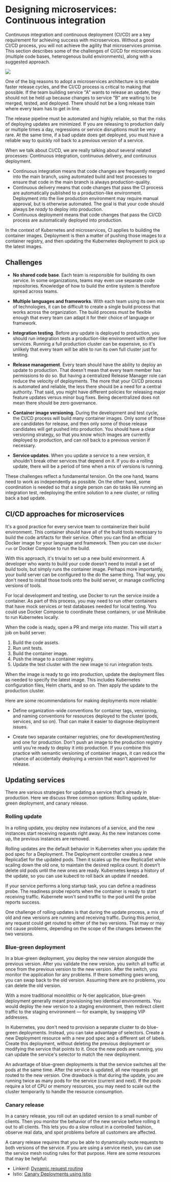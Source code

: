 # Designing microservices: Continuous integration

Continuous integration and continuous deployment (CI/CD) are a key requirement for achieving success with microservices. Without a good CI/CD process, you will not achieve the agility that microservices promise. This section describes some of the challenges of CI/CD for microservices (multiple code bases, heterogenous build environments), along with a suggested approach.

![](./images/ci-cd.png)

One of the big reasons to adopt a microservices architecture is to enable faster release cycles, and the CI/CD process is critical to making that possible. If the team building service "A" wants to release an update, they should not be held up because changes to service "B" are waiting to be merged, tested, and deployed. There should not be a long release train where every team has to get in line.

The release pipeline must be automated and highly reliable, so that the risks of deploying updates are minimized. If you are releasing to production daily or multiple times a day, regressions or service disruptions must be very rare. At the same time, if a bad update does get deployed, you must have a reliable way to quickly roll back to a previous version of a service.

When we talk about CI/CD, we are really talking about several related processes: Continuous integration, continuous delivery, and continuous deployment.

- Continuous integration means that code changes are frequently merged into the main branch, using automated build and test processes to ensure that  code in the main branch is always production-quality.
- Continuous delivery means that code changes that pass the CI process are automatically published to a production-like environment. Deployment into the live production environment may require manual approval, but is otherwise automated. The goal is that your code should always be *ready* to deploy into production.
- Continuous deployment means that code changes that pass the CI/CD process are automatically deployed into production.

In the context of Kubernetes and microservices, CI applies to building the container images. Deployment is then a matter of pushing those images to a container registry, and then updating the Kubernetes deployment to pick up the latest images. 


## Challenges

- **No shared code base**. Each team is responsible for building its own service. In some organizations, teams may even use separate code repositories. Knowledge of how to build the entire system is therefore spread across teams.

- **Multiple languages and frameworks**. With each team using its own mix of technologies, it can be difficult to create a single build process that works across the organization. The build process must be flexible enough that every team can adapt it for their choice of language or framework. 

- **Integration testing**. Before any update is deployed to production, you should run integration tests a production-like environment with other live services. Running a full production cluster can be expensive, so it's unlikely that every team will be able to run its own full cluster just for testing. 

- **Release management**. Every team should have the ability to deploy an update to production. That doesn't mean that every team member has permissions to do so. But having a centralized Release Manager role can reduce the velocity of deployments. The more that your CI/CD process is automated and reliable, the less there should be a need for a central authority. That said, you might have different policies for releasing major feature updates versus minor bug fixes. Being decentralized does not mean there should be zero governance.

- **Container image versioning**. During the development and test cycle, the CI/CD process will build many container images. Only some of those are candidates for release, and then only some of those release candidates will get pushed into production. You should have a clear versioning strategy, so that you know which images are currently deployed to production, and can roll back to a previous version if necessary. 

- **Service updates**. When you update a service to a new version, it shouldn't break other services that depend on it. If you do a rolling update, there will be a period of time when a mix of versions is running. 
 
These challenges reflect a fundamental tension. On the one hand, teams need to work as independently as possible. On the other hand, some coordination is needed so that a single person can do tasks like running an integration test, redeploying the entire solution to a new cluster, or rolling back a bad update. 
 
## CI/CD approaches for microservices

It's a good practice for every service team to containerize their build environment. This container should have all of the build tools necessary to build the code artifacts for their service. Often you can find an official Docker image for your language and framework. Then you can use `docker run` or Docker Compose to run the build. 

With this approach, it's trivial to set up a new build environment. A developer who wants to build your code doesn't need to install a set of build tools, but simply runs the container image. Perhaps more importantly, your build server can be configured to the do the same thing. That way, you don't need to install those tools onto the build server, or manage conflicting versions of tools. 

For local development and testing, use Docker to run the service inside a container. As part of this process, you may need to run other containers that have mock services or test databases needed for local testing. You could use Docker Compose to coordinate these containers, or use Minikube to run Kubernetes locally. 

When the code is ready, open a PR and merge into master. This will start a job on build server:

1. Build the code assets. 
2. Run unit tests.
3. Build the container image.
4. Push the image to a container registry.
5. Update the test cluster with the new image to run integration tests.

When the image is ready to go into production, update the deployment files as needed to specify the latest image. This includes Kubernetes configuration files, Helm charts, and so on. Then apply the update to the production cluster.

Here are some recommendations for making deployments more reliable:
 
- Define organization-wide conventions for container tags, versioning, and naming conventions for resources deployed to the cluster (pods, services, and so on). That can make it easier to diagnose deployment issues. 

- Create two separate container registries, one for development/testing and one for production. Don't push an image to the production registry until you're ready to deploy it into production. If you combine this practice with semantic versioning of container images, it can reduce the chance of accidentally deploying a version that wasn't approved for release.

## Updating services

There are various strategies for updating a service that's already in production. Here we discuss three common options: Rolling update, blue-green deployment, and canary release.

### Rolling update 

In a rolling update, you deploy new instances of a service, and the new instances start receiving requests right away. As the new instances come up, the previous instances are removed.

Rolling updates are the default behavior in Kubernetes when you update the pod spec for a Deployment. The Deployment controller creates a new ReplicaSet for the updated pods. Then it scales up the new ReplicaSet while scaling down the old one, to maintain the desired replica count. It doesn't delete old pods until the new ones are ready. Kubernetes keeps a history of the update, so you can use kubectl to roll back an update if needed. 

If your service performs a long startup task, you can define a readiness probe. The readiness probe reports when the container is ready to start receiving traffic. Kubernete won't send traffic to the pod until the probe reports success. 

One challenge of rolling updates is that during the update process, a mix of old and new versions are running and receiving traffic. During this period, any request could get routed to either of the two versions. That may or may not cause problems, depending on the scope of the changes between the two versions. 

### Blue-green deployment

In a blue-green deployment, you deploy the new version alongside the previous version. After you validate the new version, you switch all traffic at once from the previous version to the new version. After the switch, you monitor the application for any problems. If there something goes wrong, you can swap back to the old version. Assuming there are no problems, you can delete the old version.

With a more traditional monolithic or N-tier application, blue-green deployment generally meant provisioning two identical environments. You would deploy the new version to a staging environment, then redirect client traffic to the staging environment &mdash; for example, by swapping VIP addresses.

In Kubernetes, you don't need to provision a separate cluster to do blue-green deployments. Instead, you can take advantage of selectors. Create a new Deployment resource with a new pod spec and a different set of labels. Create this deployment, without deleting the previous deployment or modifying the service that points to it. Once the new pods are running, you can update the service's selector to match the new deployment. 

An advantage of blue-green deployments is that the service switches all the pods at the same time. After the service is updated, all new requests get routed to the new version. One drawback is that during the update, you are running twice as many pods for the service (current and next). If the pods require a lot of CPU or memory resources, you may need to scale out the cluster temporarily to handle the resource consumption. 

### Canary release

In a canary release, you roll out an updated version to a small number of clients. Then you monitor the behavior of the new service before rolling it out to all clients. This lets you do a slow rollout in a controlled fashion, observe real data, and spot problems before all customers are affected.

A canary release requires that you be able to dynamically route requests to both versions of the service. If you are using a service mesh, you can use the service mesh routing rules for that purpose. Here are some resources that may be helpful:

- Linkerd: [Dynamic request routing](https://linkerd.io/features/routing/)
- Istio: [Canary Deployments using Istio](https://istio.io/blog/canary-deployments-using-istio.html)

